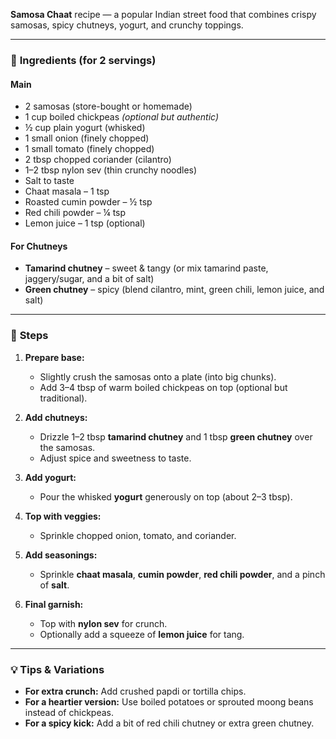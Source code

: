 **Samosa Chaat** recipe — a popular Indian street food that combines crispy samosas, spicy
chutneys, yogurt, and crunchy toppings.

---

### 🧾 **Ingredients (for 2 servings)**

#### **Main**

* 2 samosas (store-bought or homemade)
* 1 cup boiled chickpeas *(optional but authentic)*
* ½ cup plain yogurt (whisked)
* 1 small onion (finely chopped)
* 1 small tomato (finely chopped)
* 2 tbsp chopped coriander (cilantro)
* 1–2 tbsp nylon sev (thin crunchy noodles)
* Salt to taste
* Chaat masala – 1 tsp
* Roasted cumin powder – ½ tsp
* Red chili powder – ¼ tsp
* Lemon juice – 1 tsp (optional)

#### **For Chutneys**

* **Tamarind chutney** – sweet & tangy
  (or mix tamarind paste, jaggery/sugar, and a bit of salt)
* **Green chutney** – spicy
  (blend cilantro, mint, green chili, lemon juice, and salt)

---

### 🍳 **Steps**

1. **Prepare base:**

    * Slightly crush the samosas onto a plate (into big chunks).
    * Add 3–4 tbsp of warm boiled chickpeas on top (optional but traditional).

2. **Add chutneys:**

    * Drizzle 1–2 tbsp **tamarind chutney** and 1 tbsp **green chutney** over the samosas.
    * Adjust spice and sweetness to taste.

3. **Add yogurt:**

    * Pour the whisked **yogurt** generously on top (about 2–3 tbsp).

4. **Top with veggies:**

    * Sprinkle chopped onion, tomato, and coriander.

5. **Add seasonings:**

    * Sprinkle **chaat masala**, **cumin powder**, **red chili powder**, and a pinch of **salt**.

6. **Final garnish:**

    * Top with **nylon sev** for crunch.
    * Optionally add a squeeze of **lemon juice** for tang.

---

### 💡 **Tips & Variations**

* **For extra crunch:** Add crushed papdi or tortilla chips.
* **For a heartier version:** Use boiled potatoes or sprouted moong beans instead of chickpeas.
* **For a spicy kick:** Add a bit of red chili chutney or extra green chutney.

